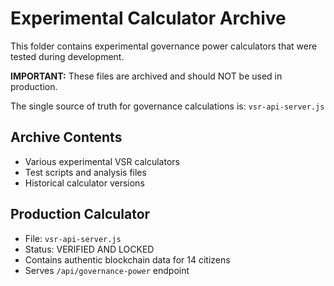 # Experimental Calculator Archive

This folder contains experimental governance power calculators that were tested during development.

**IMPORTANT:** These files are archived and should NOT be used in production.

The single source of truth for governance calculations is: `vsr-api-server.js`

## Archive Contents
- Various experimental VSR calculators
- Test scripts and analysis files
- Historical calculator versions

## Production Calculator
- File: `vsr-api-server.js`
- Status: VERIFIED AND LOCKED
- Contains authentic blockchain data for 14 citizens
- Serves `/api/governance-power` endpoint